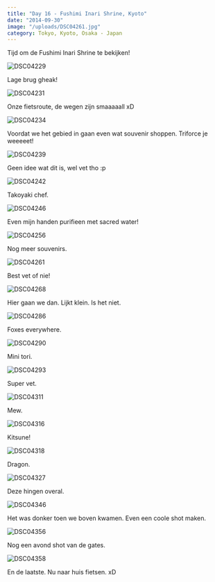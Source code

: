 ```yaml
---
title: "Day 16 - Fushimi Inari Shrine, Kyoto"
date: "2014-09-30"
image: "/uploads/DSC04261.jpg"
category: Tokyo, Kyoto, Osaka - Japan
---
```


Tijd om de Fushimi Inari Shrine te bekijken!

![DSC04229](/uploads/DSC04229-1024x575.jpg)

Lage brug gheak!

![DSC04231](/uploads/DSC04231-1024x575.jpg)

Onze fietsroute, de wegen zijn smaaaaall xD

![DSC04234](/uploads/DSC04234-1024x575.jpg)

Voordat we het gebied in gaan even wat souvenir shoppen. Triforce je weeeeet!

![DSC04239](/uploads/DSC04239-1024x575.jpg)

Geen idee wat dit is, wel vet tho :p

![DSC04242](/uploads/DSC04242-1024x575.jpg)

Takoyaki chef.

![DSC04246](/uploads/DSC04246-1024x575.jpg)

Even mijn handen purifieen met sacred water!

![DSC04256](/uploads/DSC04256-1024x575.jpg)

Nog meer souvenirs.

![DSC04261](/uploads/DSC04261-1024x575.jpg)

Best vet of nie!

![DSC04268](/uploads/DSC04268-575x1024.jpg)

Hier gaan we dan. Lijkt klein. Is het niet.

![DSC04286](/uploads/DSC04286-1024x575.jpg)

Foxes everywhere.

![DSC04290](/uploads/DSC04290-1024x575.jpg)

Mini tori.

![DSC04293](/uploads/DSC04293-1024x575.jpg)

Super vet.

![DSC04311](/uploads/DSC04311-1024x575.jpg)

Mew.

![DSC04316](/uploads/DSC04316-1024x575.jpg)

Kitsune!

![DSC04318](/uploads/DSC04318-575x1024.jpg)

Dragon.

![DSC04327](/uploads/DSC04327-1024x575.jpg)

Deze hingen overal.

![DSC04346](/uploads/DSC04346-1024x575.jpg)

Het was donker toen we boven kwamen. Even een coole shot maken.

![DSC04356](/uploads/DSC04356-1024x575.jpg)

Nog een avond shot van de gates.

![DSC04358](/uploads/DSC04358-1024x575.jpg)

En de laatste. Nu naar huis fietsen. xD
